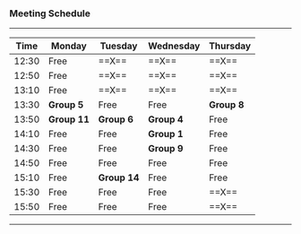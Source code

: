 ### Meeting Schedule

-------------------------------------------------------------
| Time  | Monday     | Tuesday     | Wednesday | Thursday   |
|-------|----------- |-------------|-----------|------------|
| 12:30 | Free       |  ==X==      |   ==X==   |  ==X==     |
| 12:50 | Free       |  ==X==      |   ==X==   |  ==X==     |
| 13:10 | Free       |  ==X==      |   ==X==   |  ==X==     |
| 13:30 |**Group 5** | Free        | Free      | **Group 8**|
| 13:50 |**Group 11**| **Group 6** |**Group 4**| Free       |
| 14:10 | Free       | Free        |**Group 1**| Free       |
| 14:30 | Free       | Free        |**Group 9**| Free       |
| 14:50 | Free       | Free        | Free      | Free       |
| 15:10 | Free       | **Group 14**| Free      | Free       |
| 15:30 | Free       | Free        | Free      |  ==X==     |
| 15:50 | Free       | Free        | Free      |  ==X==     |
-------------------------------------------------------------
